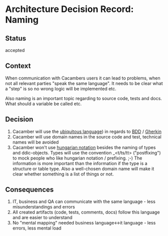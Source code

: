 # Architecture Decision Record: Naming

## Status
accepted

## Context
When communication with Cacambers users it can lead to problems, when not all relevant parties "speak the same language".
It needs to be clear what a "step" is so no wrong logic will be implemented etc.

Also naming is an important topic regarding to source code, tests and docs. What should a variable be called etc.

## Decision
1. Cacamber will use the [ubiquitous language](https://martinfowler.com/bliki/UbiquitousLanguage.html)) in regards
 to [BDD](https://wikipedia.org/wiki/Behavior_Driven_Development) / [Gherkin](https://cucumber.io/docs/gherkin/reference/)
3. Cacamber will use domain names in the source code and test, technical names will be avoided
4. Cacamber won't use [hungarian notation](https://en.wikipedia.org/wiki/Hungarian_notation) besides the naming of types and ddic-objects. 
Types will use the convention <domainname>_<t/ts/tt> ("postfixing") to mock people who like 
  hungarian notation / prefixing. ;-) The information <domainname> is more important than the information if the type is a structure or table type.
  Also a well-chosen domain name will make it clear whether something is a list of things or not.

## Consequences
1. IT, business and QA can communicate with the same language - less misunderstandings and errors
1. All created artifacts (code, tests, comments, docs) follow this language and are easier to understand
1. No "mental mapping" needed business language<->it language - less errors, less mental load

